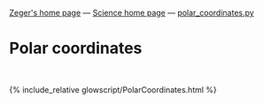 [Zeger's home page](https://www.hendrikse.name/) &mdash; [Science home page](https://www.hendrikse.name/science/) &mdash; [polar_coordinates.py](glowscript/polar_coordinates.html)

# Polar coordinates
<div class="header_line"><br/></div>

{% include_relative glowscript/PolarCoordinates.html %}
